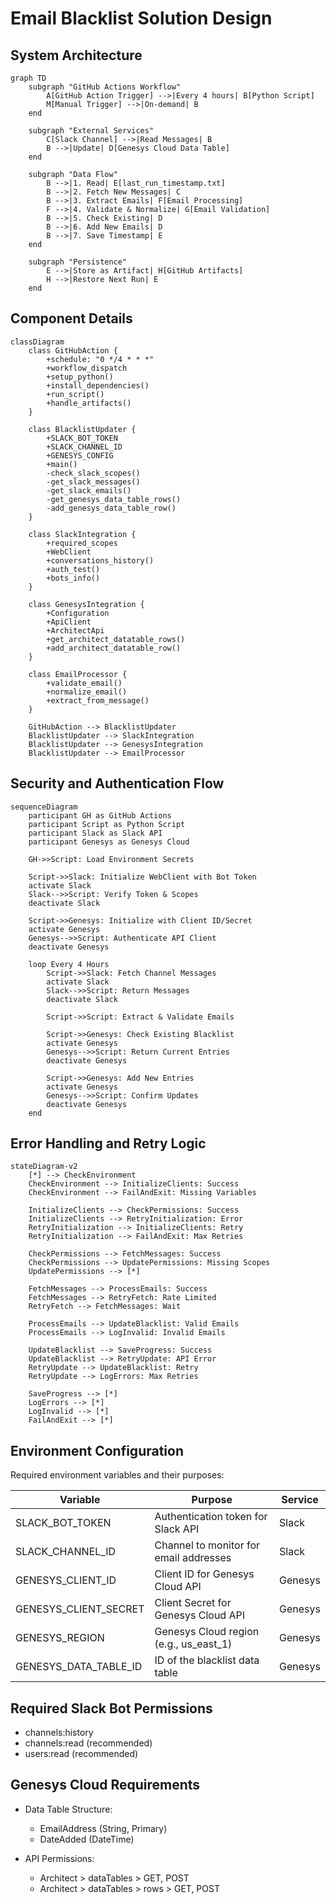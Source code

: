 # Email Blacklist Solution Design

## System Architecture

```mermaid
graph TD
    subgraph "GitHub Actions Workflow"
        A[GitHub Action Trigger] -->|Every 4 hours| B[Python Script]
        M[Manual Trigger] -->|On-demand| B
    end

    subgraph "External Services"
        C[Slack Channel] -->|Read Messages| B
        B -->|Update| D[Genesys Cloud Data Table]
    end

    subgraph "Data Flow"
        B -->|1. Read| E[last_run_timestamp.txt]
        B -->|2. Fetch New Messages| C
        B -->|3. Extract Emails| F[Email Processing]
        F -->|4. Validate & Normalize| G[Email Validation]
        B -->|5. Check Existing| D
        B -->|6. Add New Emails| D
        B -->|7. Save Timestamp| E
    end

    subgraph "Persistence"
        E -->|Store as Artifact| H[GitHub Artifacts]
        H -->|Restore Next Run| E
    end
```

## Component Details

```mermaid
classDiagram
    class GitHubAction {
        +schedule: "0 */4 * * *"
        +workflow_dispatch
        +setup_python()
        +install_dependencies()
        +run_script()
        +handle_artifacts()
    }

    class BlacklistUpdater {
        +SLACK_BOT_TOKEN
        +SLACK_CHANNEL_ID
        +GENESYS_CONFIG
        +main()
        -check_slack_scopes()
        -get_slack_messages()
        -get_slack_emails()
        -get_genesys_data_table_rows()
        -add_genesys_data_table_row()
    }

    class SlackIntegration {
        +required_scopes
        +WebClient
        +conversations_history()
        +auth_test()
        +bots_info()
    }

    class GenesysIntegration {
        +Configuration
        +ApiClient
        +ArchitectApi
        +get_architect_datatable_rows()
        +add_architect_datatable_row()
    }

    class EmailProcessor {
        +validate_email()
        +normalize_email()
        +extract_from_message()
    }

    GitHubAction --> BlacklistUpdater
    BlacklistUpdater --> SlackIntegration
    BlacklistUpdater --> GenesysIntegration
    BlacklistUpdater --> EmailProcessor
```

## Security and Authentication Flow

```mermaid
sequenceDiagram
    participant GH as GitHub Actions
    participant Script as Python Script
    participant Slack as Slack API
    participant Genesys as Genesys Cloud

    GH->>Script: Load Environment Secrets
    
    Script->>Slack: Initialize WebClient with Bot Token
    activate Slack
    Slack-->>Script: Verify Token & Scopes
    deactivate Slack
    
    Script->>Genesys: Initialize with Client ID/Secret
    activate Genesys
    Genesys-->>Script: Authenticate API Client
    deactivate Genesys
    
    loop Every 4 Hours
        Script->>Slack: Fetch Channel Messages
        activate Slack
        Slack-->>Script: Return Messages
        deactivate Slack
        
        Script->>Script: Extract & Validate Emails
        
        Script->>Genesys: Check Existing Blacklist
        activate Genesys
        Genesys-->>Script: Return Current Entries
        deactivate Genesys
        
        Script->>Genesys: Add New Entries
        activate Genesys
        Genesys-->>Script: Confirm Updates
        deactivate Genesys
    end
```

## Error Handling and Retry Logic

```mermaid
stateDiagram-v2
    [*] --> CheckEnvironment
    CheckEnvironment --> InitializeClients: Success
    CheckEnvironment --> FailAndExit: Missing Variables
    
    InitializeClients --> CheckPermissions: Success
    InitializeClients --> RetryInitialization: Error
    RetryInitialization --> InitializeClients: Retry
    RetryInitialization --> FailAndExit: Max Retries
    
    CheckPermissions --> FetchMessages: Success
    CheckPermissions --> UpdatePermissions: Missing Scopes
    UpdatePermissions --> [*]
    
    FetchMessages --> ProcessEmails: Success
    FetchMessages --> RetryFetch: Rate Limited
    RetryFetch --> FetchMessages: Wait
    
    ProcessEmails --> UpdateBlacklist: Valid Emails
    ProcessEmails --> LogInvalid: Invalid Emails
    
    UpdateBlacklist --> SaveProgress: Success
    UpdateBlacklist --> RetryUpdate: API Error
    RetryUpdate --> UpdateBlacklist: Retry
    RetryUpdate --> LogErrors: Max Retries
    
    SaveProgress --> [*]
    LogErrors --> [*]
    LogInvalid --> [*]
    FailAndExit --> [*]
```

## Environment Configuration

Required environment variables and their purposes:

| Variable | Purpose | Service |
|----------|---------|----------|
| SLACK_BOT_TOKEN | Authentication token for Slack API | Slack |
| SLACK_CHANNEL_ID | Channel to monitor for email addresses | Slack |
| GENESYS_CLIENT_ID | Client ID for Genesys Cloud API | Genesys |
| GENESYS_CLIENT_SECRET | Client Secret for Genesys Cloud API | Genesys |
| GENESYS_REGION | Genesys Cloud region (e.g., us_east_1) | Genesys |
| GENESYS_DATA_TABLE_ID | ID of the blacklist data table | Genesys |

## Required Slack Bot Permissions

- channels:history
- channels:read (recommended)
- users:read (recommended)

## Genesys Cloud Requirements

- Data Table Structure:
  - EmailAddress (String, Primary)
  - DateAdded (DateTime)
  
- API Permissions:
  - Architect > dataTables > GET, POST
  - Architect > dataTables > rows > GET, POST
